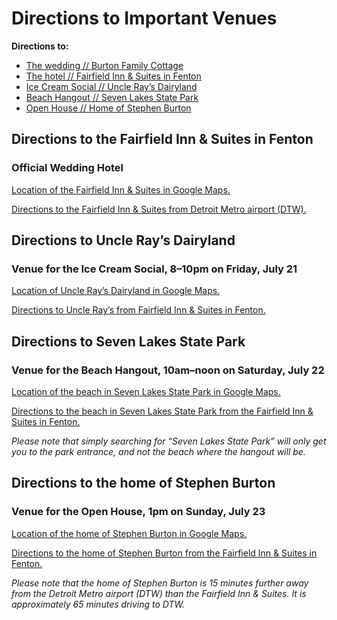 # Directions to Important Venues
**Directions to:**
* [The wedding // Burton Family Cottage][1]
* [The hotel // Fairfield Inn & Suites in Fenton][2]
* [Ice Cream Social // Uncle Ray’s Dairyland][3]
* [Beach Hangout // Seven Lakes State Park][4]
* [Open House // Home of Stephen Burton][5]

## Directions to the Fairfield Inn & Suites in Fenton
### Official Wedding Hotel
[Location of the Fairfield Inn & Suites in Google Maps.][6]

[Directions to the Fairfield Inn & Suites from Detroit Metro airport (DTW).][7]

## Directions to Uncle Ray’s Dairyland
### Venue for the Ice Cream Social, 8–10pm on Friday, July 21
[Location of Uncle Ray’s Dairyland in Google Maps.][8]

[Directions to Uncle Ray’s from Fairfield Inn & Suites in Fenton.][9]

## Directions to Seven Lakes State Park
### Venue for the Beach Hangout, 10am–noon on Saturday, July 22
[Location of the beach in Seven Lakes State Park in Google Maps.][10]

[Directions to the beach in Seven Lakes State Park from the Fairfield Inn & Suites in Fenton.][11]

*Please note that simply searching for “Seven Lakes State Park” will only get you to the park entrance, and not the beach where the hangout will be.*

## Directions to the home of Stephen Burton
### Venue for the Open House, 1pm on Sunday, July 23
[Location of the home of Stephen Burton in Google Maps.][12]

[Directions to the home of Stephen Burton from the Fairfield Inn & Suites in Fenton.][13]

*Please note that the home of Stephen Burton is 15 minutes further away from the Detroit Metro airport (DTW) than the Fairfield Inn & Suites. It is approximately 65 minutes driving to DTW.*

[1]:	https://github.com/kredati/wedding-info/blob/master/cottage-directions.md
[2]:	https://github.com/kredati/wedding-info/blob/master/directions-venues.md#directions-to-the-fairfield-inn--suites-in-fenton
[3]:	https://github.com/kredati/wedding-info/blob/master/directions-venues.md#directions-to-uncle-rays-dairyland
[4]:	https://github.com/kredati/wedding-info/blob/master/directions-venues.md#directions-to-seven-lakes-state-park
[5]:	https://github.com/kredati/wedding-info/blob/master/directions-venues.md#directions-to-the-home-of-stephen-burton
[6]:	https://www.google.com/maps/place/Fairfield+Inn+%26+Suites+by+Marriott+Flint+Fenton/@42.8024889,-83.7341717,563m/data=!3m2!1e3!4b1!4m5!3m4!1s0x882365a5d8106a9f:0x56fca6db4099edaf!8m2!3d42.802485!4d-83.731983?hl=en
[7]:	https://www.google.com/maps/dir/DTW,+Detroit,+MI/Fairfield+Inn+%26+Suites+by+Marriott+Flint+Fenton,+3125+W+Silver+Lake+Rd,+Fenton,+MI+48430/@42.4985276,-84.1145306,144787m/data=!3m2!1e3!4b1!4m13!4m12!1m5!1m1!1s0x883b4f5ddaf0b305:0x2341c0cf25bf98fb!2m2!1d-83.3553842!2d42.2161722!1m5!1m1!1s0x882365a5d8106a9f:0x56fca6db4099edaf!2m2!1d-83.731983!2d42.802485?hl=en
[8]:	https://www.google.com/maps/place/Uncle+Ray's+Dairyland/@42.8165129,-83.7091237,17z/data=!3m1!4b1!4m5!3m4!1s0x882364f04baccdaf:0x71be1e0fec37185b!8m2!3d42.816509!4d-83.706935?hl=en
[9]:	https://www.google.com/maps/dir/Fairfield+Inn+%26+Suites+by+Marriott+Flint+Fenton,+West+Silver+Lake+Road,+Fenton,+Michigan/Uncle+Ray's+Dairyland,+1462+N+Leroy+St,+Fenton,+MI+48430/@42.8054036,-83.7363475,14z/data=!3m1!4b1!4m13!4m12!1m5!1m1!1s0x882365a5d8106a9f:0x56fca6db4099edaf!2m2!1d-83.731983!2d42.802485!1m5!1m1!1s0x882364f04baccdaf:0x71be1e0fec37185b!2m2!1d-83.706935!2d42.816509?hl=en
[10]:	https://www.google.com/maps/dir//Unnamed+Road,+Fenton,+MI+48430/@42.8151328,-83.6797736,1138m/data=!3m1!1e3!4m8!4m7!1m0!1m5!1m1!1s0x88236483af84e459:0x9496a5646b105258!2m2!1d-83.6805897!2d42.8133824?hl=en
[11]:	https://www.google.com/maps/dir/Fairfield+Inn+%26+Suites+by+Marriott+Flint+Fenton,+West+Silver+Lake+Road,+Fenton,+Michigan/Unnamed+Road,+Fenton,+MI+48430/@42.8116408,-83.7253224,9004m/data=!3m2!1e3!4b1!4m13!4m12!1m5!1m1!1s0x882365a5d8106a9f:0x56fca6db4099edaf!2m2!1d-83.731983!2d42.802485!1m5!1m1!1s0x88236483af84e459:0x9496a5646b105258!2m2!1d-83.6805897!2d42.8133824?hl=en
[12]:	https://www.google.com/maps/place/9173+Circle+Lake+Dr,+Grand+Blanc,+MI+48439/@42.8963549,-83.7217346,562m/data=!3m2!1e3!4b1!4m5!3m4!1s0x88237bb2aeae41cf:0x311e4e86630ab31f!8m2!3d42.896351!4d-83.7195459?hl=en
[13]:	https://www.google.com/maps/dir/Fairfield+Inn+%26+Suites+by+Marriott+Flint+Fenton,+3125+W+Silver+Lake+Rd,+Fenton,+MI+48430/9173+Circle+Lake+Dr,+Grand+Blanc,+MI+48439/@42.8510567,-83.7996697,17996m/data=!3m2!1e3!4b1!4m13!4m12!1m5!1m1!1s0x882365a5d8106a9f:0x56fca6db4099edaf!2m2!1d-83.731983!2d42.802485!1m5!1m1!1s0x88237bb2aeae41cf:0x311e4e86630ab31f!2m2!1d-83.7195459!2d42.896351?hl=en